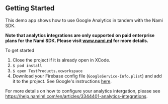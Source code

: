 ## Getting Started

This demo app shows how to use Google Analytics in tandem with the Nami SDK.

**Note that analytics integrations are only supported on paid enterprise plans for the Nami SDK.  Please visit www.nami.ml for more details.**

To get started

1. Close the project if it is already open in XCode.
2. `$ pod install`
3. `$ open TestProducts.xcworkspace`
4. Download your Firebase config file (`GoogleService-Info.plist`) and add it to the project.  See Google's instructions [here](https://support.google.com/firebase/answer/7015592).

For more details on how to configure your analytics intergation, please see https://help.namiml.com/en/articles/3344401-analytics-integrations.
